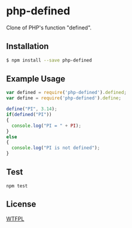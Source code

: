 # php-defined
Clone of PHP's function "defined".

## Installation

``` bash
$ npm install --save php-defined
```

## Example Usage

``` js
var defined = require('php-defined').defined;
var define = require('php-defined').define;

define("PI", 3.14);
if(defined("PI"))
{
  console.log("PI = " + PI);
}
else
{
  console.log("PI is not defined");
}
```

## Test

```shell
npm test
```

## License

[WTFPL](http://www.wtfpl.net/txt/copying/)
